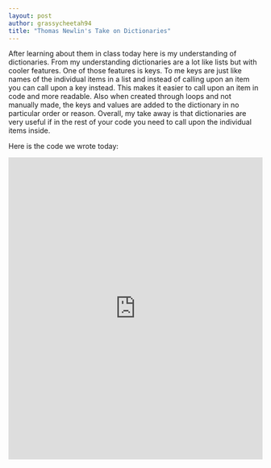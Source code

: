 ```yaml
---
layout: post
author: grassycheetah94
title: "Thomas Newlin's Take on Dictionaries"
---
```


After learning about them in class today here is my understanding of dictionaries. From my understanding dictionaries are a lot like lists but with cooler features. One of those features is keys. To me keys are just like names of the individual items in a list and instead of calling upon an item you can call upon a key instead. This makes it easier to call upon an item in code and more readable. Also when created through loops and not manually made, the keys and values are added to the dictionary in no particular order or reason. Overall, my take away is that dictionaries are very useful if in the rest of your code you need to call upon the individual items inside. 

Here is the code we wrote today:
<iframe src="https://trinket.io/embed/python/9240fbfcab" width="100%" height="600" frameborder="0" marginwidth="0" marginheight="0" allowfullscreen></iframe>
